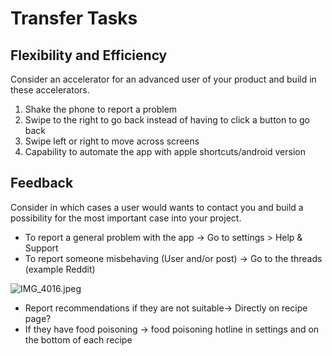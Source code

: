 # Transfer Tasks

## Flexibility and Efficiency

Consider an accelerator for an advanced user of your product and build in these accelerators.

1. Shake the phone to report a problem
2. Swipe to the right to go back instead of having to click a button to go back
3. Swipe left or right to move across screens
4. Capability to automate the app with apple shortcuts/android version

## Feedback

Consider in which cases a user would wants to contact you and build a possibility for the most important case into your project.

- To report a general problem with the app → Go to settings > Help & Support
- To report someone misbehaving (User and/or post) → Go to the threads (example Reddit)

![IMG_4016.jpeg](IMG_4016.jpeg)

- Report recommendations if they are not suitable→ Directly on recipe page?
- If they have food poisoning → food poisoning hotline in settings and on the bottom of each recipe